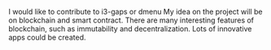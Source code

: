 I would like to contribute to i3-gaps or dmenu
My idea on the project will be on blockchain and smart contract. There are many interesting features of blockchain, such as immutability and decentralization. Lots of innovative apps could be created.
